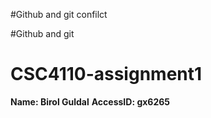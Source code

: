 
#Github and git confilct

#Github and git

# CSC4110-assignment1
**Name: Birol Guldal**
**AccessID: gx6265**
